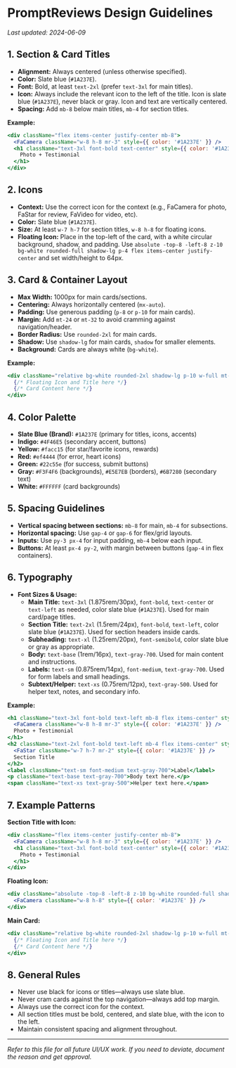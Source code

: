 # PromptReviews Design Guidelines

_Last updated: 2024-06-09_

## 1. Section & Card Titles
- **Alignment:** Always centered (unless otherwise specified).
- **Color:** Slate blue (`#1A237E`).
- **Font:** Bold, at least `text-2xl` (prefer `text-3xl` for main titles).
- **Icon:** Always include the relevant icon to the left of the title. Icon is slate blue (`#1A237E`), never black or gray. Icon and text are vertically centered.
- **Spacing:** Add `mb-8` below main titles, `mb-4` for section titles.

**Example:**
```jsx
<div className="flex items-center justify-center mb-8">
  <FaCamera className="w-8 h-8 mr-3" style={{ color: '#1A237E' }} />
  <h1 className="text-3xl font-bold text-center" style={{ color: '#1A237E' }}>
    Photo + Testimonial
  </h1>
</div>
```

## 2. Icons
- **Context:** Use the correct icon for the context (e.g., FaCamera for photo, FaStar for review, FaVideo for video, etc).
- **Color:** Slate blue (`#1A237E`).
- **Size:** At least `w-7 h-7` for section titles, `w-8 h-8` for floating icons.
- **Floating Icon:** Place in the top-left of the card, with a white circular background, shadow, and padding. Use `absolute -top-8 -left-8 z-10 bg-white rounded-full shadow-lg p-4 flex items-center justify-center` and set width/height to 64px.

## 3. Card & Container Layout
- **Max Width:** 1000px for main cards/sections.
- **Centering:** Always horizontally centered (`mx-auto`).
- **Padding:** Use generous padding (`p-8` or `p-10` for main cards).
- **Margin:** Add `mt-24` or `mt-32` to avoid cramming against navigation/header.
- **Border Radius:** Use `rounded-2xl` for main cards.
- **Shadow:** Use `shadow-lg` for main cards, `shadow` for smaller elements.
- **Background:** Cards are always white (`bg-white`).

**Example:**
```jsx
<div className="relative bg-white rounded-2xl shadow-lg p-10 w-full mt-24 mx-auto" style={{ maxWidth: 1000 }}>
  {/* Floating Icon and Title here */}
  {/* Card Content here */}
</div>
```

## 4. Color Palette
- **Slate Blue (Brand):** `#1A237E` (primary for titles, icons, accents)
- **Indigo:** `#4F46E5` (secondary accent, buttons)
- **Yellow:** `#facc15` (for star/favorite icons, rewards)
- **Red:** `#ef4444` (for error, heart icons)
- **Green:** `#22c55e` (for success, submit buttons)
- **Gray:** `#F3F4F6` (backgrounds), `#E5E7EB` (borders), `#6B7280` (secondary text)
- **White:** `#FFFFFF` (card backgrounds)

## 5. Spacing Guidelines
- **Vertical spacing between sections:** `mb-8` for main, `mb-4` for subsections.
- **Horizontal spacing:** Use `gap-4` or `gap-6` for flex/grid layouts.
- **Inputs:** Use `py-3 px-4` for input padding, `mb-4` below each input.
- **Buttons:** At least `px-4 py-2`, with margin between buttons (`gap-4` in flex containers).

## 6. Typography

- **Font Sizes & Usage:**
  - **Main Title:** `text-3xl` (1.875rem/30px), `font-bold`, `text-center` or `text-left` as needed, color slate blue (`#1A237E`). Used for main card/page titles.
  - **Section Title:** `text-2xl` (1.5rem/24px), `font-bold`, `text-left`, color slate blue (`#1A237E`). Used for section headers inside cards.
  - **Subheading:** `text-xl` (1.25rem/20px), `font-semibold`, color slate blue or gray as appropriate.
  - **Body:** `text-base` (1rem/16px), `text-gray-700`. Used for main content and instructions.
  - **Labels:** `text-sm` (0.875rem/14px), `font-medium`, `text-gray-700`. Used for form labels and small headings.
  - **Subtext/Helper:** `text-xs` (0.75rem/12px), `text-gray-500`. Used for helper text, notes, and secondary info.

**Example:**
```jsx
<h1 className="text-3xl font-bold text-left mb-8 flex items-center" style={{ color: '#1A237E' }}>
  <FaCamera className="w-8 h-8 mr-3" style={{ color: '#1A237E' }} />
  Photo + Testimonial
</h1>
<h2 className="text-2xl font-bold text-left mb-4 flex items-center" style={{ color: '#1A237E' }}>
  <FaStar className="w-7 h-7 mr-2" style={{ color: '#1A237E' }} />
  Section Title
</h2>
<label className="text-sm font-medium text-gray-700">Label</label>
<p className="text-base text-gray-700">Body text here.</p>
<span className="text-xs text-gray-500">Helper text here.</span>
```

## 7. Example Patterns

**Section Title with Icon:**
```jsx
<div className="flex items-center justify-center mb-8">
  <FaCamera className="w-8 h-8 mr-3" style={{ color: '#1A237E' }} />
  <h1 className="text-3xl font-bold text-center" style={{ color: '#1A237E' }}>
    Photo + Testimonial
  </h1>
</div>
```

**Floating Icon:**
```jsx
<div className="absolute -top-8 -left-8 z-10 bg-white rounded-full shadow-lg p-4 flex items-center justify-center" style={{ width: 64, height: 64 }}>
  <FaCamera className="w-8 h-8" style={{ color: '#1A237E' }} />
</div>
```

**Main Card:**
```jsx
<div className="relative bg-white rounded-2xl shadow-lg p-10 w-full mt-24 mx-auto" style={{ maxWidth: 1000 }}>
  {/* Floating Icon and Title here */}
  {/* Card Content here */}
</div>
```

## 8. General Rules
- Never use black for icons or titles—always use slate blue.
- Never cram cards against the top navigation—always add top margin.
- Always use the correct icon for the context.
- All section titles must be bold, centered, and slate blue, with the icon to the left.
- Maintain consistent spacing and alignment throughout.

---

_Refer to this file for all future UI/UX work. If you need to deviate, document the reason and get approval._ 